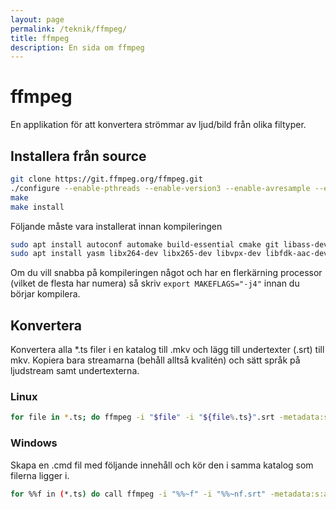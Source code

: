 ```yaml
---
layout: page
permalink: /teknik/ffmpeg/
title: ffmpeg
description: En sida om ffmpeg
---
```


# ffmpeg

En applikation för att konvertera strömmar av ljud/bild från olika filtyper.

## Installera från source

```bash
git clone https://git.ffmpeg.org/ffmpeg.git
./configure --enable-pthreads --enable-version3 --enable-avresample --enable-gpl --enable-libass --enable-libfdk-aac --enable-libfreetype --enable-libmp3lame --enable-libopus --enable-librtmp --enable-libvorbis --enable-libvpx --enable-libx264 --enable-libx265 --enable-libxvid --enable-opencl --enable-openssl --enable-nonfree
make
make install
```

Följande måste vara installerat innan kompileringen

```bash
sudo apt install autoconf automake build-essential cmake git libass-dev libfreetype6-dev libsdl2-dev libtheora-dev libtool libva-dev libvdpau-dev libvorbis-dev libxcb1-dev libxcb-shm0-dev libxcb-xfixes0-dev mercurial pkg-config texinfo wget zlib1g-dev
sudo apt install yasm libx264-dev libx265-dev libvpx-dev libfdk-aac-dev libmp3lame-dev libopus-dev librtmp-dev libxvidcore-dev ocl-icd-opencl-dev
```

<div class="alert alert-primary" role="alert">
Om du vill snabba på kompileringen något och har en
flerkärning processor (vilket de flesta har numera) så skriv <code>export MAKEFLAGS="-j4"</code> innan du börjar kompilera.
</div>

## Konvertera

Konvertera alla *.ts filer i en katalog till .mkv och lägg till undertexter (.srt) till mkv. Kopiera bara streamarna (behåll alltså kvalitén) och sätt språk på ljudstream samt undertexterna.

### Linux

```bash
for file in *.ts; do ffmpeg -i "$file" -i "${file%.ts}".srt -metadata:s:a:0 language=eng -metadata:s:s:0 language=swe -c copy "${file%.ts}".mkv; done
```

### Windows

Skapa en .cmd fil med följande innehåll och kör den i samma katalog som filerna ligger i.

```bash
for %%f in (*.ts) do call ffmpeg -i "%%~f" -i "%%~nf.srt" -metadata:s:a:0 language=eng -metadata:s:s:0 language=swe -c copy "%%~nf.mkv"
```
